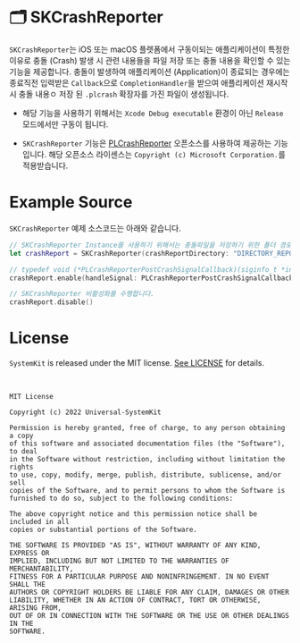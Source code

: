 # 🗂 SKCrashReporter

`SKCrashReporter`는 iOS 또는 macOS 플렛폼에서 구동이되는 애플리케이션이 특정한 이유로 충돌 (Crash) 발생 시 관련 내용들을 파일 저장 또는 충돌 내용을 확인할 수 있는 기능을 제공합니다. 충돌이 발생하여 애플리케이션 (Application)이 종료되는 경우에는 종료직전 입력받은 `Callback`으로 `CompletionHandler`을 받으여 애플리케이션 재시작 시 충돌 내용ㅇ 저장 된 `.plcrash` 확장자를 가진 파일이 생성됩니다.

* 해당 기능을 사용하기 위해서는 `Xcode Debug executable` 환경이 아닌 `Release` 모드에서만 구동이 됩니다.

* `SKCrashReporter` 기능은 [PLCrashReporter](https://github.com/microsoft/plcrashreporter) 오픈소스를 사용하여 제공하는 기능입니다. 해당 오픈소스 라이센스는 `Copyright (c) Microsoft Corporation.`를 적용받습니다.

# Example Source

`SKCrashReporter` 예제 소스코드는 아래와 같습니다.

```Swift
// SKCrashReporter Instance를 사용하기 위해서는 충돌파일을 저장하기 위한 폴더 경로 및 파일 이름을 매개변수로 전달합니다.
let crashReport = SKCrashReporter(crashReportDirectory: "DIRECTORY_REPORT", crashReportFileName: "REPORT_NAME")

// typedef void (*PLCrashReporterPostCrashSignalCallback)(siginfo_t *info, ucontext_t *uap, void *context);
crashReport.enable(handleSignal: PLCrashReporterPostCrashSignalCallback)

// SKCrashReporter 비활성화를 수행합니다.
crashReport.disable()
```

# License

`SystemKit` is released under the MIT license. [See LICENSE](https://github.com/ChangYeop-Yang/Apple-SystemKit/blob/main/LICENSE) for details.

</br>

```TEXT
MIT License

Copyright (c) 2022 Universal-SystemKit

Permission is hereby granted, free of charge, to any person obtaining a copy
of this software and associated documentation files (the "Software"), to deal
in the Software without restriction, including without limitation the rights
to use, copy, modify, merge, publish, distribute, sublicense, and/or sell
copies of the Software, and to permit persons to whom the Software is
furnished to do so, subject to the following conditions:

The above copyright notice and this permission notice shall be included in all
copies or substantial portions of the Software.

THE SOFTWARE IS PROVIDED "AS IS", WITHOUT WARRANTY OF ANY KIND, EXPRESS OR
IMPLIED, INCLUDING BUT NOT LIMITED TO THE WARRANTIES OF MERCHANTABILITY,
FITNESS FOR A PARTICULAR PURPOSE AND NONINFRINGEMENT. IN NO EVENT SHALL THE
AUTHORS OR COPYRIGHT HOLDERS BE LIABLE FOR ANY CLAIM, DAMAGES OR OTHER
LIABILITY, WHETHER IN AN ACTION OF CONTRACT, TORT OR OTHERWISE, ARISING FROM,
OUT OF OR IN CONNECTION WITH THE SOFTWARE OR THE USE OR OTHER DEALINGS IN THE
SOFTWARE.
```

